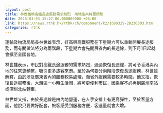 ```yaml
---
layout: post
title: 林世雄稱高鐵長途服務需求熱烈　兩地往來將更頻繁
date: 2023-03-03 15:27:00.000000000 +08:00
link: https://news.rthk.hk/rthk/ch/component/k2/1690329-20230303.htm
categories: rthk
---
```


運輸及物流局局長林世雄表示，好高興高鐵服務在下星期六可以重新開展長途服務，而有關做法將分為兩階段，下星期六會先開展省內的長途線，到下月1日起就會擴至全國各地。

林世雄表示，市民對高鐵長途服務的需求熱烈，通過恢復長途線，將可令香港與內地的往來更頻繁，吸引更多旅客來港。至於為何要分兩階段恢復長途服務，林世雄解釋，由於涉及廣東省內的服務較易處理，而省外服務需要較多時間。他又指，恢復長途服務後，大灣區一小時生活圈，將可更便利市民，因乘客不必再到廣州南站或深圳北站轉車。

林世雄又指，由於長途線是由內地營運，在人手安排上有更高彈性，至於客量方面，他說只要做好配套，旅客感受到服務方便，客運量就會大增。
